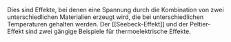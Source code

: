 Dies sind Effekte, bei denen eine Spannung durch die Kombination von zwei unterschiedlichen Materialien erzeugt wird, die bei unterschiedlichen Temperaturen gehalten werden. Der [[Seebeck-Effekt]] und der Peltier-Effekt sind zwei gängige Beispiele für thermoelektrische Effekte.